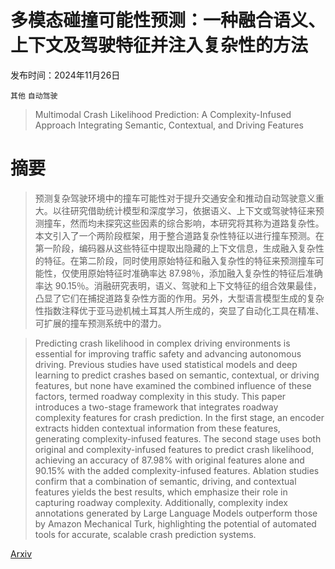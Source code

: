 # 多模态碰撞可能性预测：一种融合语义、上下文及驾驶特征并注入复杂性的方法

发布时间：2024年11月26日

`其他` `自动驾驶`

> Multimodal Crash Likelihood Prediction: A Complexity-Infused Approach Integrating Semantic, Contextual, and Driving Features

# 摘要

> 预测复杂驾驶环境中的撞车可能性对于提升交通安全和推动自动驾驶意义重大。以往研究借助统计模型和深度学习，依据语义、上下文或驾驶特征来预测撞车，然而均未探究这些因素的综合影响，本研究将其称为道路复杂性。本文引入了一个两阶段框架，用于整合道路复杂性特征以进行撞车预测。在第一阶段，编码器从这些特征中提取出隐藏的上下文信息，生成融入复杂性的特征。在第二阶段，同时使用原始特征和融入复杂性的特征来预测撞车可能性，仅使用原始特征时准确率达 87.98％，添加融入复杂性的特征后准确率达 90.15％。消融研究表明，语义、驾驶和上下文特征的组合效果最佳，凸显了它们在捕捉道路复杂性方面的作用。另外，大型语言模型生成的复杂性指数注释优于亚马逊机械土耳其人所生成的，突显了自动化工具在精准、可扩展的撞车预测系统中的潜力。

> Predicting crash likelihood in complex driving environments is essential for improving traffic safety and advancing autonomous driving. Previous studies have used statistical models and deep learning to predict crashes based on semantic, contextual, or driving features, but none have examined the combined influence of these factors, termed roadway complexity in this study. This paper introduces a two-stage framework that integrates roadway complexity features for crash prediction. In the first stage, an encoder extracts hidden contextual information from these features, generating complexity-infused features. The second stage uses both original and complexity-infused features to predict crash likelihood, achieving an accuracy of 87.98% with original features alone and 90.15% with the added complexity-infused features. Ablation studies confirm that a combination of semantic, driving, and contextual features yields the best results, which emphasize their role in capturing roadway complexity. Additionally, complexity index annotations generated by Large Language Models outperform those by Amazon Mechanical Turk, highlighting the potential of automated tools for accurate, scalable crash prediction systems.

[Arxiv](https://arxiv.org/abs/2411.17886)